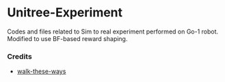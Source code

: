# Unitree-Experiment
Codes and files related to Sim to real experiment performed on Go-1 robot. Modified to use BF-based reward shaping.

### Credits
- [walk-these-ways](https://github.com/Improbable-AI/walk-these-ways/tree/master)
